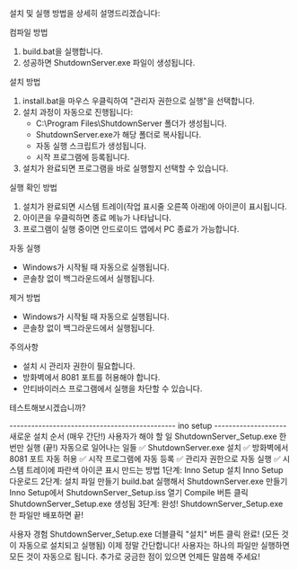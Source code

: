 설치 및 실행 방법을 상세히 설명드리겠습니다:

컴파일 방법

   1. build.bat을 실행합니다.
   2. 성공하면 ShutdownServer.exe 파일이 생성됩니다.



설치 방법

   1. install.bat을 마우스 우클릭하여 "관리자 권한으로 실행"을 선택합니다.
   2. 설치 과정이 자동으로 진행됩니다:
      - C:\Program Files\ShutdownServer 폴더가 생성됩니다.
      - ShutdownServer.exe가 해당 폴더로 복사됩니다.
      - 자동 실행 스크립트가 생성됩니다.
      - 시작 프로그램에 등록됩니다.
   3. 설치가 완료되면 프로그램을 바로 실행할지 선택할 수 있습니다.



실행 확인 방법

   1. 설치가 완료되면 시스템 트레이(작업 표시줄 오른쪽 아래)에 아이콘이 표시됩니다.
   2. 아이콘을 우클릭하면 종료 메뉴가 나타납니다.
   3. 프로그램이 실행 중이면 안드로이드 앱에서 PC 종료가 가능합니다.


자동 실행
   - Windows가 시작될 때 자동으로 실행됩니다.
   - 콘솔창 없이 백그라운드에서 실행됩니다.
   

제거 방법
   - Windows가 시작될 때 자동으로 실행됩니다.
   - 콘솔창 없이 백그라운드에서 실행됩니다.



주의사항

   - 설치 시 관리자 권한이 필요합니다.
   - 방화벽에서 8081 포트를 허용해야 합니다.
   - 안티바이러스 프로그램에서 실행을 차단할 수 있습니다.



테스트해보시겠습니까?






---------------------------------------------- ino setup --------------------
새로운 설치 순서 (매우 간단!)
사용자가 해야 할 일
ShutdownServer_Setup.exe 한 번만 실행 (끝!)
자동으로 일어나는 일들
✅ ShutdownServer.exe 설치
✅ 방화벽에서 8081 포트 자동 허용
✅ 시작 프로그램에 자동 등록
✅ 관리자 권한으로 자동 실행
✅ 시스템 트레이에 파란색 아이콘 표시
만드는 방법
1단계: Inno Setup 설치
Inno Setup 다운로드
2단계: 설치 파일 만들기
build.bat 실행해서 ShutdownServer.exe 만들기
Inno Setup에서 ShutdownServer_Setup.iss 열기
Compile 버튼 클릭
ShutdownServer_Setup.exe 생성됨
3단계: 완성!
ShutdownServer_Setup.exe 한 파일만 배포하면 끝!

사용자 경험
ShutdownServer_Setup.exe 더블클릭
"설치" 버튼 클릭
완료! (모든 것이 자동으로 설치되고 실행됨)
이제 정말 간단합니다! 사용자는 하나의 파일만 실행하면 모든 것이 자동으로 됩니다.
추가로 궁금한 점이 있으면 언제든 말씀해 주세요!